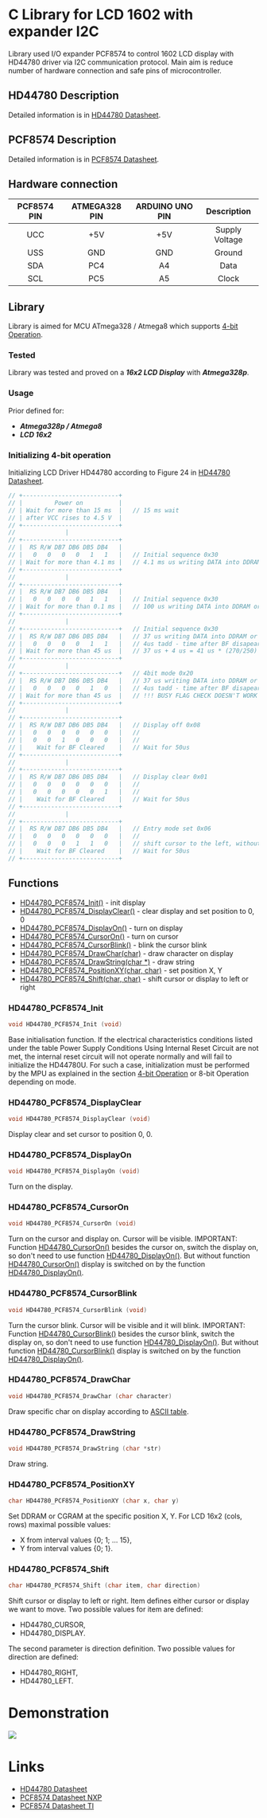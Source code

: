 # C Library for LCD 1602 with expander I2C

Library used I/O expander PCF8574 to control 1602 LCD display with HD44780 driver via I2C communication protocol. 
Main aim is reduce number of hardware connection and safe pins of microcontroller.

## HD44780 Description
Detailed information is in [HD44780 Datasheet](https://www.sparkfun.com/datasheets/LCD/HD44780.pdf).

## PCF8574 Description
Detailed information is in [PCF8574 Datasheet](https://www.nxp.com/docs/en/data-sheet/PCF8574_PCF8574A.pdf).

## Hardware connection
| PCF8574 PIN | ATMEGA328 PIN | ARDUINO UNO PIN | Description |
| :---: | :---: | :---: |  :---: |
| UCC | +5V | +5V | Supply Voltage |
| USS | GND | GND | Ground |
| SDA | PC4 | A4 | Data |
| SCL | PC5 | A5 | Clock |

## Library
Library is aimed for MCU ATmega328 / Atmega8 which supports [4-bit Operation](#initializing-4-bit-operation).

### Tested
Library was tested and proved on a **_16x2 LCD Display_** with **_Atmega328p_**.

### Usage
Prior defined for:
- **_Atmega328p / Atmega8_**
- **_LCD 16x2_**

### Initializing 4-bit operation

Initializing LCD Driver HD44780 according to Figure 24 in [HD44780 Datasheet](https://www.sparkfun.com/datasheets/LCD/HD44780.pdf).
 ```c
// +---------------------------+
// |         Power on          |
// | Wait for more than 15 ms  |   // 15 ms wait
// | after VCC rises to 4.5 V  |
// +---------------------------+
//              |
// +---------------------------+ 
// |  RS R/W DB7 DB6 DB5 DB4   |
// |   0   0   0   0   1   1   |   // Initial sequence 0x30
// | Wait for more than 4.1 ms |   // 4.1 ms us writing DATA into DDRAM or CGRAM
// +---------------------------+
//              |
// +---------------------------+
// |  RS R/W DB7 DB6 DB5 DB4   |
// |   0   0   0   0   1   1   |   // Initial sequence 0x30
// | Wait for more than 0.1 ms |   // 100 us writing DATA into DDRAM or CGRAM
// +---------------------------+
//              |
// +---------------------------+   // Initial sequence 0x30
// |  RS R/W DB7 DB6 DB5 DB4   |   // 37 us writing DATA into DDRAM or CGRAM
// |   0   0   0   0   1   1   |   // 4us tadd - time after BF disapeared
// | Wait for more than 45 us  |   // 37 us + 4 us = 41 us * (270/250) = 45us
// +---------------------------+
//              |
// +---------------------------+   // 4bit mode 0x20
// |  RS R/W DB7 DB6 DB5 DB4   |   // 37 us writing DATA into DDRAM or CGRAM
// |   0   0   0   0   1   0   |   // 4us tadd - time after BF disapeared
// | Wait for more than 45 us  |   // !!! BUSY FLAG CHECK DOESN'T WORK CORRECTLY !!!
// +---------------------------+
//              |
// +---------------------------+
// |  RS R/W DB7 DB6 DB5 DB4   |   // Display off 0x08
// |   0   0   0   0   0   0   |   // 
// |   0   0   1   0   0   0   |   // 
// |    Wait for BF Cleared    |   // Wait for 50us
// +---------------------------+
//              |
// +---------------------------+
// |  RS R/W DB7 DB6 DB5 DB4   |   // Display clear 0x01
// |   0   0   0   0   0   0   |   //
// |   0   0   0   0   0   1   |   //
// |    Wait for BF Cleared    |   // Wait for 50us
// +---------------------------+
//              |
// +---------------------------+
// |  RS R/W DB7 DB6 DB5 DB4   |   // Entry mode set 0x06
// |   0   0   0   0   0   0   |   // 
// |   0   0   0   1   1   0   |   // shift cursor to the left, without text shifting
// |    Wait for BF Cleared    |   // Wait for 50us
// +---------------------------+
```
## Functions

- [HD44780_PCF8574_Init()](#hd44780_pcf8574_init) - init display
- [HD44780_PCF8574_DisplayClear()](#hd44780_pcf8574_displayclear) - clear display and set position to 0, 0
- [HD44780_PCF8574_DisplayOn()](#hd44780_pcf8574_displayon) - turn on display
- [HD44780_PCF8574_CursorOn()](#hd44780_pcf8574_cursoron) - turn on cursor
- [HD44780_PCF8574_CursorBlink()](#hd44780_pcf8574_cursorblink) - blink the cursor blink
- [HD44780_PCF8574_DrawChar(char)](#hd44780_pcf8574_drawchar) - draw character on display
- [HD44780_PCF8574_DrawString(char *)](#hd44780_pcf8574_drawstring) - draw string
- [HD44780_PCF8574_PositionXY(char, char)](#hd44780_pcf8574_positionxy) - set position X, Y
- [HD44780_PCF8574_Shift(char, char)](#hd44780_pcf8574_shift) - shift cursor or display to left or right

### HD44780_PCF8574_Init
```c
void HD44780_PCF8574_Init (void)
```
Base initialisation function. If the electrical characteristics conditions listed under the table Power Supply Conditions Using
Internal Reset Circuit are not met, the internal reset circuit will not operate normally and will fail to initialize the HD44780U. For such a case, initialization must be performed by the MPU as explained in the section [4-bit Operation](#4-bit-operation) or 8-bit Operation depending on mode.

### HD44780_PCF8574_DisplayClear
```c
void HD44780_PCF8574_DisplayClear (void)
```
Display clear and set cursor to position 0, 0.

### HD44780_PCF8574_DisplayOn
```c
void HD44780_PCF8574_DisplayOn (void)
```
Turn on the display. 

### HD44780_PCF8574_CursorOn
```c
void HD44780_PCF8574_CursorOn (void)
```
Turn on the cursor and display on. Cursor will be visible. IMPORTANT: Function [HD44780_CursorOn()](https://github.com/Matiasus/HD44780#hd44780_cursoron) besides the cursor on, switch the display on, so don't need to use function [HD44780_DisplayOn()](https://github.com/Matiasus/HD44780#hd44780_displayon). But without function [HD44780_CursorOn()](https://github.com/Matiasus/HD44780#hd44780_cursoron) display is switched on by the function [HD44780_DisplayOn()](https://github.com/Matiasus/HD44780#hd44780_displayon).

### HD44780_PCF8574_CursorBlink
```c
void HD44780_PCF8574_CursorBlink (void)
```
Turn the cursor blink. Cursor will be visible and it will blink. IMPORTANT: Function [HD44780_CursorBlink()](https://github.com/Matiasus/HD44780#hd44780_cursorblink) besides the cursor blink, switch the display on, so don't need to use function [HD44780_DisplayOn()](https://github.com/Matiasus/HD44780#hd44780_displayon). But without function [HD44780_CursorBlink()](https://github.com/Matiasus/HD44780#hd44780_cursorblink) display is switched on by the function [HD44780_DisplayOn()](https://github.com/Matiasus/HD44780#hd44780_displayon).

### HD44780_PCF8574_DrawChar
```c
void HD44780_PCF8574_DrawChar (char character)
```
Draw specific char on display according to [ASCII table](http://www.asciitable.com/).

### HD44780_PCF8574_DrawString
```c
void HD44780_PCF8574_DrawString (char *str)
```
Draw string.

### HD44780_PCF8574_PositionXY
```c
char HD44780_PCF8574_PositionXY (char x, char y)
```
Set DDRAM or CGRAM at the specific position X, Y. For LCD 16x2 (cols, rows) maximal possible values:
- X from interval values {0; 1; ... 15},
- Y from interval values {0; 1}.

### HD44780_PCF8574_Shift
```c
char HD44780_PCF8574_Shift (char item, char direction)
```
Shift cursor or display to left or right.
Item defines either cursor or display we want to move. Two possible values for item are defined:
- HD44780_CURSOR, 
- HD44780_DISPLAY.

The second parameter is direction definition. Two possible values for direction are defined:
- HD44780_RIGHT,
- HD44780_LEFT.

# Demonstration
<img src="img/img.jpg" />

# Links
- [HD44780 Datasheet](https://www.sparkfun.com/datasheets/LCD/HD44780.pdf)
- [PCF8574 Datasheet NXP](https://www.nxp.com/docs/en/data-sheet/PCF8574_PCF8574A.pdf)
- [PCF8574 Datasheet TI](https://www.ti.com/lit/ds/symlink/pcf8574.pdf?ts=1606802675229)

